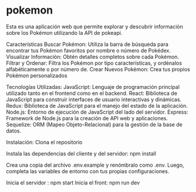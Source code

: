 # pokemon
Esta es una aplicación web que permite explorar y descubrir información sobre los Pokémon utilizando la API de pokeapi.

Características
Buscar Pokémon: Utiliza la barra de búsqueda para encontrar tus Pokémon favoritos por nombre o número de Pokédex.
Visualizar Información: Obtén detalles completos sobre cada Pokémon.
Filtrar y Ordenar: Filtra los Pokémon por tipo características, y ordénalos alfabéticamente o por número de.
Crear Nuevos Pokémon: Crea tus propios Pokémon personalizados

Tecnologías Utilizadas:
JavaScript: Lenguaje de programación principal utilizado tanto en el frontend como en el backend.
React: Biblioteca de JavaScript para construir interfaces de usuario interactivas y dinámicas.
Redux: Biblioteca de JavaScript para el manejo del estado de la aplicación.
Node.js: Entorno de ejecución de JavaScript del lado del servidor.
Express: Framework de Node.js para la creación de API web y aplicaciones.
Sequelize: ORM (Mapeo Objeto-Relacional) para la gestión de la base de datos.

Instalación:
Clona el repositorio

Instala las dependencias del cliente y del servidor:
npm install

Crea una copia del archivo .env.example y renómbralo como .env. Luego, completa las variables de entorno con tus propias configuraciones.

Inicia el servidor :
npm start
Inicia el front:
npm run dev

